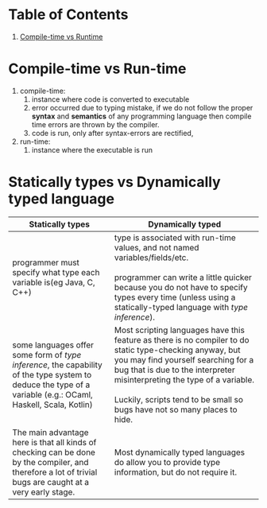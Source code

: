 # Table of Contents

1. [Compile-time vs Runtime](#crt)









# Compile-time vs Run-time<a name="crt"></a>

1. compile-time:
   1. instance where code  is converted to executable
   2. error occurred due to typing mistake, if we do not follow the proper **syntax** and **semantics** of any programming language then compile time errors are thrown by the compiler. 
   3. code is run, only after syntax-errors are rectified, 
2. run-time:
   1. instance where the executable is run





# Statically types vs Dynamically typed language<a name="stdt"></a>

| Statically types                                             | Dynamically typed                                            |
| ------------------------------------------------------------ | ------------------------------------------------------------ |
| programmer must specify what type each variable is(eg Java, C, C++) | type is associated with run-time values, and not named variables/fields/etc.<br /><br />programmer can write a little quicker because you do not have to specify types every time (unless using a statically-typed language with *type inference*). |
| some languages offer some form of *type inference*, the capability of the type system to deduce the type of a variable (e.g.: OCaml, Haskell, Scala, Kotlin) | Most scripting languages have this feature as there is no compiler to do static type-checking anyway, but you may find yourself searching for a bug that is due to the interpreter misinterpreting the type of a variable.<br /><br />Luckily, scripts tend to be small so bugs have not so many places to hide. |
| The main advantage here is that all kinds of checking can be done by the compiler, and therefore a lot of trivial bugs are caught at a very early stage. | Most dynamically typed languages do allow you to provide type information, but do not require it. |


